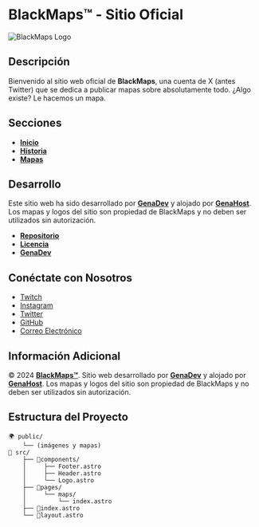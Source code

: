 # BlackMaps™ - Sitio Oficial

![BlackMaps Logo](public/logo.png)

## Descripción

Bienvenido al sitio web oficial de **BlackMaps**, una cuenta de X (antes Twitter) que se dedica a publicar mapas sobre absolutamente todo. ¿Algo existe? Le hacemos un mapa.

## Secciones

- **[Inicio](#)**
- **[Historia](#about)**
- **[Mapas](maps)**

## Desarrollo

Este sitio web ha sido desarrollado por **[GenaDev](https://www.linkedin.com/in/genadev)** y alojado por **[GenaHost](https://genahost.vercel.app/)**. Los mapas y logos del sitio son propiedad de BlackMaps y no deben ser utilizados sin autorización.

- **[Repositorio](repo)**
- **[Licencia](license)**
- **[GenaDev](https://www.linkedin.com/in/genadev)**

## Conéctate con Nosotros

- [Twitch](https://www.twitch.tv/mapsblack/)
- [Instagram](https://www.instagram.com/maps_black/)
- [Twitter](https://x.com/maps_black/)
- [GitHub](#)
- [Correo Electrónico](mailto:maps.black8@gmail.com)

## Información Adicional

© 2024 **[BlackMaps™](https://blackmaps.vercel.app/)**. Sitio web desarrollado por **[GenaDev](https://www.linkedin.com/in/genadev)** y alojado por **[GenaHost](https://genahost.vercel.app/)**. Los mapas y logos del sitio son propiedad de BlackMaps y no deben ser utilizados sin autorización.

## Estructura del Proyecto

```plaintext
🌍 public/
    └── (imágenes y mapas)
🚧 src/
    ├── 🧩components/
    │     ├── Footer.astro
    │     ├── Header.astro
    │     └── Logo.astro
    ├── 📱pages/
    │     └── maps/
    │         └── index.astro
    ├── 🏨index.astro
    └── 🌱layout.astro 
